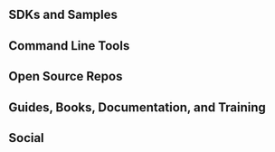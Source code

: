 ## SDKs and Samples


## Command Line Tools


## Open Source Repos


## Guides, Books, Documentation, and Training


## Social

